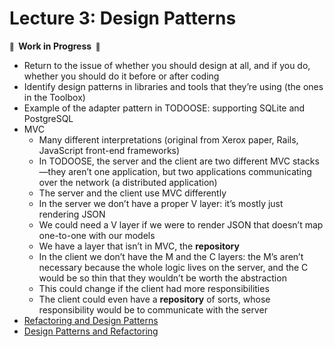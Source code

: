 # Lecture 3: Design Patterns

**<small>🚧</small>  Work in Progress  <small>🚧</small>**

- Return to the issue of whether you should design at all, and if you do, whether you should do it before or after coding
- Identify design patterns in libraries and tools that they’re using (the ones in the Toolbox)
- Example of the adapter pattern in TODOOSE: supporting SQLite and PostgreSQL
- MVC
  - Many different interpretations (original from Xerox paper, Rails, JavaScript front-end frameworks)
  - In TODOOSE, the server and the client are two different MVC stacks—they aren’t one application, but two applications communicating over the network (a distributed application)
  - The server and the client use MVC differently
  - In the server we don’t have a proper V layer: it’s mostly just rendering JSON
  - We could need a V layer if we were to render JSON that doesn’t map one-to-one with our models
  - We have a layer that isn’t in MVC, the **repository**
  - In the client we don’t have the M and the C layers: the M’s aren’t necessary because the whole logic lives on the server, and the C would be so thin that they wouldn’t be worth the abstraction
  - This could change if the client had more responsibilities
  - The client could even have a **repository** of sorts, whose responsibility would be to communicate with the server
- [Refactoring and Design Patterns](https://refactoring.guru/)
- [Design Patterns and Refactoring](https://sourcemaking.com/)
